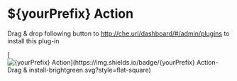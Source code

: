 # ${yourPrefix} Action

Drag & drop following button to http://che.url/dashboard/#/admin/plugins to install this plug-in

[![${yourPrefix} Action](https://img.shields.io/badge/${yourPrefix} Action-Drag & install-brightgreen.svg?style=flat-square)](http://eclipse.org/che/?install&uri=mvn:${groupId}:${artifactId}:zip:${version})
